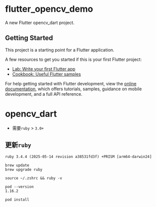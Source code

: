# flutter_opencv_demo

A new Flutter opencv_dart project.

## Getting Started

This project is a starting point for a Flutter application.

A few resources to get you started if this is your first Flutter project:

- [Lab: Write your first Flutter app](https://docs.flutter.dev/get-started/codelab)
- [Cookbook: Useful Flutter samples](https://docs.flutter.dev/cookbook)

For help getting started with Flutter development, view the
[online documentation](https://docs.flutter.dev/), which offers tutorials,
samples, guidance on mobile development, and a full API reference.

# opencv_dart

- 需要`ruby` > `3.0+`

## 更新`ruby`

`ruby 3.4.4 (2025-05-14 revision a38531fd3f) +PRISM [arm64-darwin24]`

```shell
brew update
brew upgrade ruby

source ~/.zshrc && ruby -v
```

```
pod --version
1.16.2

pod install
```